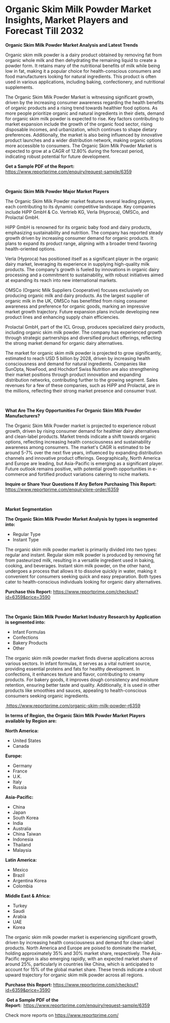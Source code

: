 <p><h1>Organic Skim Milk Powder Market Insights, Market Players and Forecast Till 2032</h1></p><p><strong>Organic Skim Milk Powder Market Analysis and Latest Trends</strong></p>
<p><p>Organic skim milk powder is a dairy product obtained by removing fat from organic whole milk and then dehydrating the remaining liquid to create a powder form. It retains many of the nutritional benefits of milk while being low in fat, making it a popular choice for health-conscious consumers and food manufacturers looking for natural ingredients. This product is often used in various applications, including baking, confectionery, and nutritional supplements.</p><p>The Organic Skim Milk Powder Market is witnessing significant growth, driven by the increasing consumer awareness regarding the health benefits of organic products and a rising trend towards healthier food options. As more people prioritize organic and natural ingredients in their diets, demand for organic skim milk powder is expected to rise. Key factors contributing to market expansion include the growth of the organic food sector, rising disposable incomes, and urbanization, which continues to shape dietary preferences. Additionally, the market is also being influenced by innovative product launches and a wider distribution network, making organic options more accessible to consumers. The Organic Skim Milk Powder Market is expected to grow at a CAGR of 12.80% during the forecast period, indicating robust potential for future development.</p></p>
<p><strong>Get a Sample PDF of the Report:&nbsp;</strong> <a href="https://www.reportprime.com/enquiry/request-sample/6359?utm_campaign=3367&utm_medium=2&utm_source=Github&utm_content=ia&utm_term=19032025&utm_id=organic-skim-milk-powder">https://www.reportprime.com/enquiry/request-sample/6359</a></p>
<p>&nbsp;</p>
<p><strong>Organic Skim Milk Powder Major Market Players</strong></p>
<p><p>The Organic Skim Milk Powder market features several leading players, each contributing to its dynamic competitive landscape. Key companies include HiPP GmbH & Co. Vertrieb KG, Verla (Hyproca), OMSCo, and Prolactal GmbH.</p><p>HiPP GmbH is renowned for its organic baby food and dairy products, emphasizing sustainability and nutrition. The company has reported steady growth driven by increasing consumer demand for organic products. It plans to expand its product range, aligning with a broader trend favoring health-oriented options.</p><p>Verla (Hyproca) has positioned itself as a significant player in the organic dairy market, leveraging its experience in supplying high-quality milk products. The company's growth is fueled by innovations in organic dairy processing and a commitment to sustainability, with robust initiatives aimed at expanding its reach into new international markets.</p><p>OMSCo (Organic Milk Suppliers Cooperative) focuses exclusively on producing organic milk and dairy products. As the largest supplier of organic milk in the UK, OMSCo has benefitted from rising consumer awareness and preference for organic goods, marking an impressive market growth trajectory. Future expansion plans include developing new product lines and enhancing supply chain efficiencies.</p><p>Prolactal GmbH, part of the ICL Group, produces specialized dairy products, including organic skim milk powder. The company has experienced growth through strategic partnerships and diversified product offerings, reflecting the strong market demand for organic dairy alternatives.</p><p>The market for organic skim milk powder is projected to grow significantly, estimated to reach USD 5 billion by 2028, driven by increasing health consciousness and demand for natural ingredients. Companies like SunOpta, NowFood, and Hochdorf Swiss Nutrition are also strengthening their market positions through product innovation and expanding distribution networks, contributing further to the growing segment. Sales revenues for a few of these companies, such as HiPP and Prolactal, are in the millions, reflecting their strong market presence and consumer trust.</p></p>
<p>&nbsp;</p>
<p><strong>What Are The Key Opportunities For Organic Skim Milk Powder Manufacturers?</strong></p>
<p><p>The Organic Skim Milk Powder market is projected to experience robust growth, driven by rising consumer demand for healthier dairy alternatives and clean-label products. Market trends indicate a shift towards organic options, reflecting increasing health consciousness and sustainability awareness among consumers. The market's CAGR is estimated to be around 5-7% over the next five years, influenced by expanding distribution channels and innovative product offerings. Geographically, North America and Europe are leading, but Asia-Pacific is emerging as a significant player. Future outlook remains positive, with potential growth opportunities in e-commerce and fortified product variations catering to niche markets.</p></p>
<p><strong>Inquire or Share Your Questions If Any Before Purchasing This Report:</strong> <a href="https://www.reportprime.com/enquiry/pre-order/6359?utm_campaign=3367&utm_medium=2&utm_source=Github&utm_content=ia&utm_term=19032025&utm_id=organic-skim-milk-powder">https://www.reportprime.com/enquiry/pre-order/6359</a></p>
<p>&nbsp;</p>
<p><strong>Market Segmentation</strong></p>
<p><strong>The Organic Skim Milk Powder Market Analysis by types is segmented into:</strong></p>
<p><ul><li>Regular Type</li><li>Instant Type</li></ul></p>
<p><p>The organic skim milk powder market is primarily divided into two types: regular and instant. Regular skim milk powder is produced by removing fat from pasteurized milk, resulting in a versatile ingredient used in baking, cooking, and beverages. Instant skim milk powder, on the other hand, undergoes a process that allows it to dissolve quickly in water, making it convenient for consumers seeking quick and easy preparation. Both types cater to health-conscious individuals looking for organic dairy alternatives.</p></p>
<p><strong>Purchase this Report:&nbsp;</strong><a href="https://www.reportprime.com/checkout?id=6359&price=3590&utm_campaign=3367&utm_medium=2&utm_source=Github&utm_content=ia&utm_term=19032025&utm_id=organic-skim-milk-powder">https://www.reportprime.com/checkout?id=6359&price=3590</a></p>
<p>&nbsp;</p>
<p><strong>The Organic Skim Milk Powder Market Industry Research by Application is segmented into:</strong></p>
<p><ul><li>Infant Formulas</li><li>Confections</li><li>Bakery Products</li><li>Other</li></ul></p>
<p><p>The organic skim milk powder market finds diverse applications across various sectors. In infant formulas, it serves as a vital nutrient source, providing essential proteins and fats for healthy development. In confections, it enhances texture and flavor, contributing to creamy products. For bakery goods, it improves dough consistency and moisture retention, ensuring better taste and quality. Additionally, it is used in other products like smoothies and sauces, appealing to health-conscious consumers seeking organic ingredients.</p></p>
<p><a href="https://www.reportprime.com/organic-skim-milk-powder-r6359?utm_campaign=3367&utm_medium=2&utm_source=Github&utm_content=ia&utm_term=19032025&utm_id=organic-skim-milk-powder">&nbsp;https://www.reportprime.com/organic-skim-milk-powder-r6359</a></p>
<p><strong>In terms of Region, the Organic Skim Milk Powder Market Players available by Region are:</strong></p>
<p>
    <p> <strong> North America: </strong>
        <ul>
            <li>United States</li>
            <li>Canada</li>
        </ul>
        </p> 
    <p> <strong> Europe: </strong>
        <ul>
            <li>Germany</li>
            <li>France</li>
            <li>U.K.</li>
            <li>Italy</li>
            <li>Russia</li>
        </ul>
        </p> 
    <p> <strong> Asia-Pacific: </strong>
        <ul>
            <li>China</li>
            <li>Japan</li>
            <li>South Korea</li>
            <li>India</li>
            <li>Australia</li>
            <li>China Taiwan</li>
            <li>Indonesia</li>
            <li>Thailand</li>
            <li>Malaysia</li>
        </ul>
        </p> 
    <p> <strong> Latin America: </strong>
        <ul>
            <li>Mexico</li>
            <li>Brazil</li>
            <li>Argentina Korea</li>
            <li>Colombia</li>
        </ul>
        </p> 
    <p> <strong> Middle East & Africa: </strong>
        <ul>
            <li>Turkey</li>
            <li>Saudi</li>
            <li>Arabia</li>
            <li>UAE</li>
            <li>Korea</li>
        </ul>
    </p>
    </p>
<p><p>The organic skim milk powder market is experiencing significant growth, driven by increasing health consciousness and demand for clean-label products. North America and Europe are poised to dominate the market, holding approximately 35% and 30% market share, respectively. The Asia-Pacific region is also emerging rapidly, with an expected market share of around 25%, particularly in countries like China, which is anticipated to account for 15% of the global market share. These trends indicate a robust upward trajectory for organic skim milk powder across all regions.</p></p>
<p><strong>Purchase this Report: </strong><a href="https://www.reportprime.com/checkout?id=6359&price=3590&utm_campaign=3367&utm_medium=2&utm_source=Github&utm_content=ia&utm_term=19032025&utm_id=organic-skim-milk-powder">https://www.reportprime.com/checkout?id=6359&price=3590</a></p>
<p>&nbsp;<strong>Get a Sample PDF of the Report:&nbsp;&nbsp;</strong><a href="https://www.reportprime.com/enquiry/request-sample/6359?utm_campaign=3367&utm_medium=2&utm_source=Github&utm_content=ia&utm_term=19032025&utm_id=organic-skim-milk-powder">https://www.reportprime.com/enquiry/request-sample/6359</a></p>
<p><strong></strong></p>
<p>Check more reports on <a href="https://www.reportprime.com/?utm_campaign=3367&utm_medium=2&utm_source=Github&utm_content=ia&utm_term=19032025&utm_id=organic-skim-milk-powder">https://www.reportprime.com/</a></p>